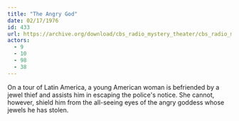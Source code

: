 ```yaml
---
title: "The Angry God"
date: 02/17/1976
id: 433
url: https://archive.org/download/cbs_radio_mystery_theater/cbs_radio_mystery_theater-0401-0450.zip/cbs_radio_mystery_theater-0401-0450%2Fcbsrmt_0433_the_angry_god.mp3
actors:
  - 9
  - 10
  - 98
  - 38
---
```

On a tour of Latin America, a young American woman is befriended by a jewel thief and assists him in escaping the police's notice. She cannot, however, shield him from the all-seeing eyes of the angry goddess whose jewels he has stolen.
